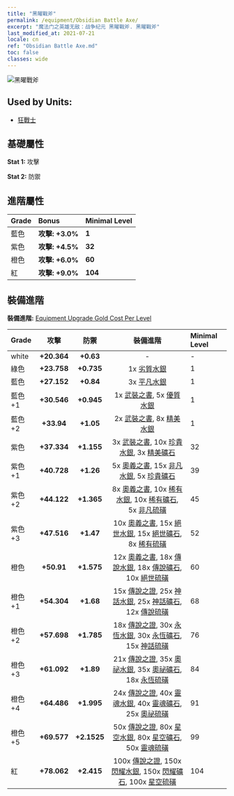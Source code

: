 ```yaml
---
title: "黑曜戰斧"
permalink: /equipment/Obsidian Battle Axe/
excerpt: "魔法门之英雄无敌：战争纪元 黑曜戰斧. 黑曜戰斧"
last_modified_at: 2021-07-21
locale: cn
ref: "Obsidian Battle Axe.md"
toc: false
classes: wide
---
```


  ![黑曜戰斧](/images/e/e_4081.png)

## Used by Units:

* [狂戰士](/cn/units/Berserker/) 


## 基礎屬性
 **Stat 1:** 攻擊

 **Stat 2:** 防禦

## 進階屬性

  |     Grade    |   Bonus | Minimal Level | 
  |:-------------|:--------|:--------------| 
  | 藍色 | **攻擊: +3.0%** | **1** | 
  | 紫色 | **攻擊: +4.5%** | **32** | 
  | 橙色 | **攻擊: +6.0%** | **60** | 
  | 紅 | **攻擊: +9.0%** | **104** | 


## 裝備進階
 **裝備進階:** [Equipment Upgrade Gold Cost Per Level](/equipment/EquipmentUpgradeCostPerLevel/) 

  |          Grade      | 攻擊 | 防禦 | 裝備進階 | Minimal Level |
  |:--------------------|:---------:|:---------:|:----------------:|:--------------|
  | white | **+20.364** | **+0.63** | - | - |
  | 綠色 | **+23.758** | **+0.735** | 1x [劣質水銀](/cn/Items/mat_2/) | 1 |
  | 藍色 | **+27.152** | **+0.84** | 3x [平凡水銀](/cn/Items/mat_8/) | 1 |
  | 藍色 +1 | **+30.546** | **+0.945** | 1x [武裝之書](/cn/Items/mat_18/), 5x [優質水銀](/cn/Items/mat_14/) | 1 |
  | 藍色 +2 | **+33.94** | **+1.05** | 2x [武裝之書](/cn/Items/mat_25/), 8x [精美水銀](/cn/Items/mat_21/) | 1 |
  | 紫色 | **+37.334** | **+1.155** | 3x [武裝之書](/cn/Items/mat_32/), 10x [珍貴水銀](/cn/Items/mat_28/), 3x [精美礦石](/cn/Items/mat_19/) | 32 |
  | 紫色 +1 | **+40.728** | **+1.26** | 5x [奧義之書](/cn/Items/mat_39/), 15x [非凡水銀](/cn/Items/mat_35/), 5x [珍貴礦石](/cn/Items/mat_26/) | 39 |
  | 紫色 +2 | **+44.122** | **+1.365** | 8x [奧義之書](/cn/Items/mat_46/), 10x [稀有水銀](/cn/Items/mat_42/), 10x [稀有礦石](/cn/Items/mat_40/), 5x [非凡硫磺](/cn/Items/mat_36/) | 45 |
  | 紫色 +3 | **+47.516** | **+1.47** | 10x [奧義之書](/cn/Items/mat_53/), 15x [絕世水銀](/cn/Items/mat_49/), 15x [絕世礦石](/cn/Items/mat_47/), 8x [稀有硫磺](/cn/Items/mat_43/) | 52 |
  | 橙色 | **+50.91** | **+1.575** | 12x [奧義之書](/cn/Items/mat_60/), 18x [傳說水銀](/cn/Items/mat_56/), 18x [傳說礦石](/cn/Items/mat_54/), 10x [絕世硫磺](/cn/Items/mat_50/) | 60 |
  | 橙色 +1 | **+54.304** | **+1.68** | 15x [傳說之證](/cn/Items/mat_67/), 25x [神話水銀](/cn/Items/mat_63/), 25x [神話礦石](/cn/Items/mat_61/), 12x [傳說硫磺](/cn/Items/mat_57/) | 68 |
  | 橙色 +2 | **+57.698** | **+1.785** | 18x [傳說之證](/cn/Items/mat_74/), 30x [永恆水銀](/cn/Items/mat_70/), 30x [永恆礦石](/cn/Items/mat_68/), 15x [神話硫磺](/cn/Items/mat_64/) | 76 |
  | 橙色 +3 | **+61.092** | **+1.89** | 21x [傳說之證](/cn/Items/mat_81/), 35x [奧祕水銀](/cn/Items/mat_77/), 35x [奧祕礦石](/cn/Items/mat_75/), 18x [永恆硫磺](/cn/Items/mat_71/) | 84 |
  | 橙色 +4 | **+64.486** | **+1.995** | 24x [傳說之證](/cn/Items/mat_88/), 40x [靈魂水銀](/cn/Items/mat_84/), 40x [靈魂礦石](/cn/Items/mat_82/), 25x [奧祕硫磺](/cn/Items/mat_78/) | 91 |
  | 橙色 +5 | **+69.577** | **+2.1525** | 50x [傳說之證](/cn/Items/mat_95/), 80x [星空水銀](/cn/Items/mat_91/), 80x [星空礦石](/cn/Items/mat_89/), 50x [靈魂硫磺](/cn/Items/mat_85/) | 99 |
  | 紅 | **+78.062** | **+2.415** | 100x [傳說之證](/cn/Items/mat_102/), 150x [閃耀水銀](/cn/Items/mat_98/), 150x [閃耀礦石](/cn/Items/mat_96/), 100x [星空硫磺](/cn/Items/mat_92/) | 104 |

